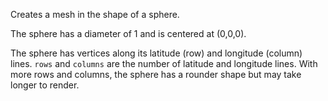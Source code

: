 Creates a mesh in the shape of a sphere.

The sphere has a diameter of 1 and is centered at (0,0,0).

The sphere has vertices along its latitude (row) and longitude (column) lines. `rows` and `columns` are the number of latitude and longitude lines. With more rows and columns, the sphere has a rounder shape but may take longer to render.
